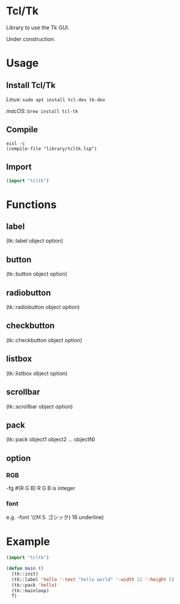 # Tcl/Tk

Library to use the Tk GUI.

Under construction.

# Usage

## Install Tcl/Tk

*Linux*: `sudo apt install tcl-dev tk-dev`

*macOS*: `brew install tcl-tk`

## Compile

```
eisl -c
(compile-file "library/tcltk.lsp")
```

## Import

```lisp
(import "tcltk")
```

# Functions

## label

(tk::label object option)


## button

(tk::button object option)

## radiobutton

(tk::radiobutton object option)


## checkbutton

(tk::checkbutton object option)


## listbox

(tk::listbox object option)


## scrollbar

(tk::scrollbar object option)

## pack

(tk::pack object1 object2 ... objectN)


## option


### RGB

-fg #(R G B)   R G B is integer 

### font

e.g.
-font '((ＭＳ ゴシック) 16 underline)


# Example

```lisp
(import "tcltk")

(defun main ()
  (tk::init)
  (tk::label 'hello '-text "hello world" '-width 22 '-height 5)
  (tk::pack 'hello)
  (tk::mainloop)
  T)
```
